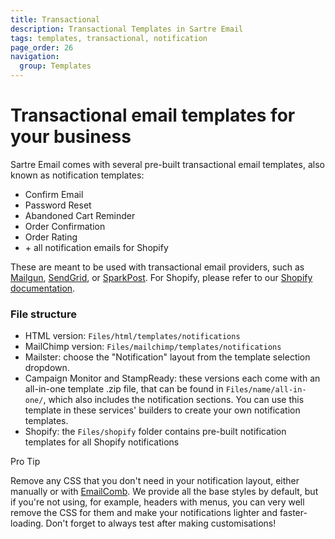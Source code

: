 ```yaml
---
title: Transactional
description: Transactional Templates in Sartre Email
tags: templates, transactional, notification
page_order: 26
navigation:
  group: Templates
---
```


# Transactional email templates for your business

Sartre Email comes with several pre-built transactional email templates, also known as notification templates:

- Confirm Email
- Password Reset
- Abandoned Cart Reminder
- Order Confirmation
- Order Rating
- \+ all notification emails for Shopify

These are meant to be used with transactional email providers, such as [Mailgun](https://www.mailgun.com/), [SendGrid](https://sendgrid.com/), or [SparkPost](https://www.sparkpost.com/). For Shopify, please refer to our [Shopify documentation](../shopify).

### File structure

- HTML version: `Files/html/templates/notifications`
- MailChimp version: `Files/mailchimp/templates/notifications`
- Mailster: choose the "Notification" layout from the template selection dropdown.
- Campaign Monitor and StampReady: these versions each come with an all-in-one template .zip file, that can be found in `Files/name/all-in-one/`, which also includes the notification sections. You can use this template in these services' builders to create your own notification templates.
- Shopify: the `Files/shopify` folder contains pre-built notification templates for all Shopify notifications

<div class="bg-blue-lightest border-l-4 border-blue p-4 mb-4" role="alert">
  <p class="font-sans font-bold m-0 text-md text-blue-dark">Pro Tip</p>
  <p class="m-0 text-md text-blue-dark">Remove any CSS that you don't need in your notification layout, either manually or with <a href="https://emailcomb.com/" target="_blank" rel="noopener">EmailComb</a>. We provide all the base styles by default, but if you're not using, for example, headers with menus, you can very well remove the CSS for them and make your notifications lighter and faster-loading. Don't forget to always test after making customisations!</p>
</div>

